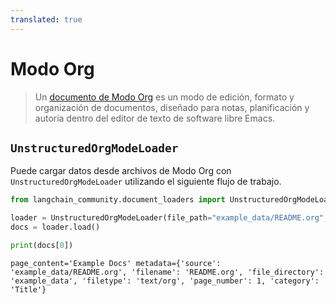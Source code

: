 ```yaml
---
translated: true
---
```


# Modo Org

>Un [documento de Modo Org](https://en.wikipedia.org/wiki/Org-mode) es un modo de edición, formato y organización de documentos, diseñado para notas, planificación y autoría dentro del editor de texto de software libre Emacs.

## `UnstructuredOrgModeLoader`

Puede cargar datos desde archivos de Modo Org con `UnstructuredOrgModeLoader` utilizando el siguiente flujo de trabajo.

```python
from langchain_community.document_loaders import UnstructuredOrgModeLoader
```

```python
loader = UnstructuredOrgModeLoader(file_path="example_data/README.org", mode="elements")
docs = loader.load()
```

```python
print(docs[0])
```

```output
page_content='Example Docs' metadata={'source': 'example_data/README.org', 'filename': 'README.org', 'file_directory': 'example_data', 'filetype': 'text/org', 'page_number': 1, 'category': 'Title'}
```
